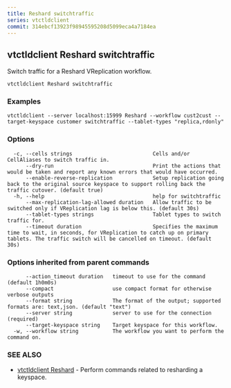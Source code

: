 ```yaml
---
title: Reshard switchtraffic
series: vtctldclient
commit: 314ebcf13923f98945595208d5099eca4a7184ea
---
```

## vtctldclient Reshard switchtraffic

Switch traffic for a Reshard VReplication workflow.

```
vtctldclient Reshard switchtraffic
```

### Examples

```
vtctldclient --server localhost:15999 Reshard --workflow cust2cust --target-keyspace customer switchtraffic --tablet-types "replica,rdonly"
```

### Options

```
  -c, --cells strings                          Cells and/or CellAliases to switch traffic in.
      --dry-run                                Print the actions that would be taken and report any known errors that would have occurred.
      --enable-reverse-replication             Setup replication going back to the original source keyspace to support rolling back the traffic cutover. (default true)
  -h, --help                                   help for switchtraffic
      --max-replication-lag-allowed duration   Allow traffic to be switched only if VReplication lag is below this. (default 30s)
      --tablet-types strings                   Tablet types to switch traffic for.
      --timeout duration                       Specifies the maximum time to wait, in seconds, for VReplication to catch up on primary tablets. The traffic switch will be cancelled on timeout. (default 30s)
```

### Options inherited from parent commands

```
      --action_timeout duration   timeout to use for the command (default 1h0m0s)
      --compact                   use compact format for otherwise verbose outputs
      --format string             The format of the output; supported formats are: text,json. (default "text")
      --server string             server to use for the connection (required)
      --target-keyspace string    Target keyspace for this workflow.
  -w, --workflow string           The workflow you want to perform the command on.
```

### SEE ALSO

* [vtctldclient Reshard](../)	 - Perform commands related to resharding a keyspace.

